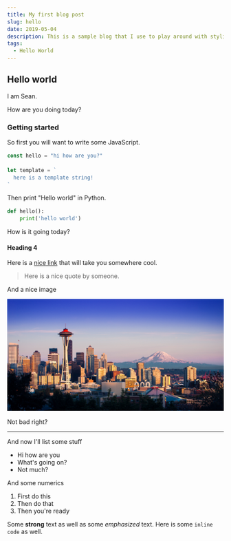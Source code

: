 ```yaml
---
title: My first blog post
slug: hello
date: 2019-05-04
description: This is a sample blog that I use to play around with styling.
tags:
  - Hello World
---
```


## Hello world

I am Sean.

How are you doing today?

### Getting started

So first you will want to write some JavaScript.

```javascript
const hello = "hi how are you?"

let template = `
  here is a template string!
`
```

Then print "Hello world" in Python.

```python
def hello():
    print('hello world')
```

How is it going today?

#### Heading 4

Here is a [nice link](#) that will take you somewhere cool.

> Here is a nice quote by someone.

And a nice image

![here it is](seattle.jpg)

Not bad right?

---

And now I'll list some stuff

- Hi how are you
- What's going on?
- Not much?

And some numerics

1. First do this
2. Then do that
3. Then you're ready

Some **strong** text as well as some _emphasized_ text.
Here is some `inline code` as well.
